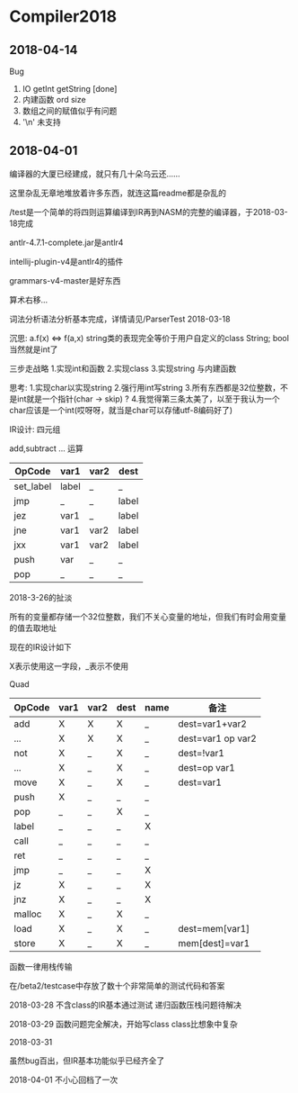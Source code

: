 # Compiler2018


## 2018-04-14

Bug

1. IO getInt getString [done]
2. 内建函数 ord size
3. 数组之间的赋值似乎有问题
4. '\n' 未支持
## 2018-04-01
编译器的大厦已经建成，就只有几十朵乌云还……



这里杂乱无章地堆放着许多东西，就连这篇readme都是杂乱的

/test是一个简单的将四则运算编译到IR再到NASM的完整的编译器，于2018-03-18完成

antlr-4.7.1-complete.jar是antlr4

intellij-plugin-v4是antlr4的插件

grammars-v4-master是好东西

算术右移...

词法分析语法分析基本完成，详情请见/ParserTest 2018-03-18

沉思:
a.f(x) <=> f(a,x)
string类的表现完全等价于用户自定义的class String;
bool当然就是int了

三步走战略
1.实现int和函数
2.实现class
3.实现string 与内建函数

思考:
1.实现char以实现string
2.强行用int写string
3.所有东西都是32位整数，不是int就是一个指针(char  -> skip) ?
4.我觉得第三条太美了，以至于我认为一个char应该是一个int(哎呀呀，就当是char可以存储utf-8编码好了)

IR设计:
四元组

add,subtract ... 运算

|OpCode|var1|var2|dest|
|-|-|-|-|
|set_label|label|_|_|
|jmp|_|_|label|
|jez|var1|_|label|
|jne|var1|var2|label|
|jxx|var1|var2|label|
|push|var|_|_|
|pop|_|_|_|



2018-3-26的扯淡

所有的变量都存储一个32位整数，我们不关心变量的地址，但我们有时会用变量的值去取地址


现在的IR设计如下

X表示使用这一字段，_表示不使用

Quad


|OpCode|var1|var2|dest|name|备注|
|-|-|-|-|-|-|
|add|X|X|X|_|dest=var1+var2|
|...|X|X|X|_|dest=var1 op var2|
|not|X|_|X|_|dest=!var1|
|...|X|_|X|_|dest=op var1|
|move|X|_|X|_|dest=var1|
|push|X|_|_|_||
|pop|_|_|X|_||
|label|_|_|_|X||
|call|_|_|_|_||
|ret|_|_|_|_||
|jmp|_|_|_|X||
|jz|X|_|_|X||
|jnz|X|_|_|X||
|malloc|X|_|X|_||
|load|X|_|X|_|dest=mem[var1]|
|store|X|_|X|_|mem[dest]=var1|


函数一律用栈传输

在/beta2/testcase中存放了数十个非常简单的测试代码和答案

2018-03-28
不含class的IR基本通过测试
递归函数压栈问题待解决


2018-03-29
函数问题完全解决，开始写class
class比想象中复杂

2018-03-31

虽然bug百出，但IR基本功能似乎已经齐全了

2018-04-01
不小心回档了一次
